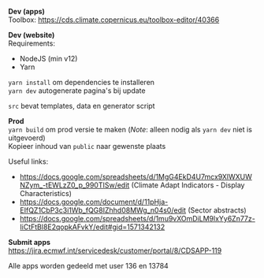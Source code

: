 **Dev (apps)**  
Toolbox: https://cds.climate.copernicus.eu/toolbox-editor/40366

**Dev (website)**  
Requirements:  
- NodeJS (min v12)
- Yarn  
  
`yarn install` om dependencies te installeren  
`yarn dev` autogenerate pagina's bij update  
  
`src` bevat templates, data en generator script
  
**Prod**   
`yarn build` om prod versie te maken (*Note*: alleen nodig als `yarn dev` niet is uitgevoerd)   
Kopieer inhoud van `public` naar gewenste plaats

Useful links:       
- https://docs.google.com/spreadsheets/d/1MgG4EkD4U7mcx9XlWXUWNZym_-tEWLzZ0_p_990TISw/edit (Climate Adapt Indicators - Display Characteristics)
- https://docs.google.com/document/d/11pHja-EIfQZ1CbP3c3i1Wb_fQG8IZhhd08MWg_n04s0/edit (Sector abstracts)
- https://docs.google.com/spreadsheets/d/1mu9vXOmDiLM9lxYy6Zn77z-IiCtFtBl8E2qopkAFvkY/edit#gid=1571342132  


**Submit apps**  
https://jira.ecmwf.int/servicedesk/customer/portal/8/CDSAPP-119  

Alle apps worden gedeeld met user 136 en 13784
